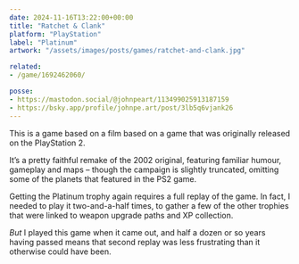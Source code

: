 ```yaml
---
date: 2024-11-16T13:22:00+00:00
title: "Ratchet & Clank"
platform: "PlayStation"
label: "Platinum"
artwork: "/assets/images/posts/games/ratchet-and-clank.jpg"

related: 
- /game/1692462060/

posse:
- https://mastodon.social/@johnpeart/113499025913187159
- https://bsky.app/profile/johnpe.art/post/3lb5q6vjank26
---
```


This is a game based on a film based on a game that was originally released on the PlayStation 2.

It’s a pretty faithful remake of the 2002 original, featuring familiar humour, gameplay and maps – though the campaign is slightly truncated, omitting some of the planets that featured in the PS2 game.

Getting the Platinum trophy again requires a full replay of the game. In fact, I needed to play it two-and-a-half times, to gather a few of the other trophies that were linked to weapon upgrade paths and XP collection.

*But* I played this game when it came out, and half a dozen or so years having passed means that second replay was less frustrating than it otherwise could have been.